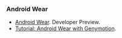 ### Android Wear

  * [Android Wear](http://developer.android.com/wear/preview/start.html). Developer Preview.
  * [Tutorial: Android Wear with Genymotion](http://data-hk.com/rontam/Android_Wear_with_Genymotion/).